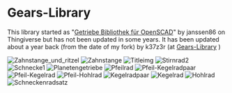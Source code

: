# Gears-Library
This library started as "[Getriebe Bibliothek für OpenSCAD](https://www.thingiverse.com/thing:1604369)" by janssen86 on Thingiverse but has not been updated in some years.
It has been updated about a year back (from the date of my fork) by k37z3r (at [Gears-Library](https://github.com/k37z3r/Gears-Library) )

![Zahnstange_und_ritzel](https://github.com/k37z3r/Gears-Library/assets/105192630/d2899f6c-59c1-44bc-9a70-1c09489d1202)
![Zahnstange](https://github.com/k37z3r/Gears-Library/assets/105192630/5289196e-bc8d-4c8f-b805-0c4448d5542a)
![Titleimg](https://github.com/k37z3r/Gears-Library/assets/105192630/4cfd6d84-37db-482e-970a-34d9689dca75)
![Stirnrad2](https://github.com/k37z3r/Gears-Library/assets/105192630/603d61a0-9855-46fd-8060-d0576b7ad606)
![Schnecke1](https://github.com/k37z3r/Gears-Library/assets/105192630/d0593e85-1768-4365-b4ea-43e8637fd881)
![Planetengetriebe](https://github.com/k37z3r/Gears-Library/assets/105192630/a63f7e01-f9c8-4c52-89cd-5655b7ee908f)
![Pfeilrad](https://github.com/k37z3r/Gears-Library/assets/105192630/63443104-a93a-4a46-a624-67fd32729ed0)
![Pfeil-Kegelradpaar](https://github.com/k37z3r/Gears-Library/assets/105192630/006997a4-08b1-4c8d-b223-caae3d562d95)
![Pfeil-Kegelrad](https://github.com/k37z3r/Gears-Library/assets/105192630/2b7769a4-9ecc-4ec3-ab70-211d7a23e6c5)
![Pfeil-Hohlrad](https://github.com/k37z3r/Gears-Library/assets/105192630/795a82a0-5c33-4f9d-9287-27d078e89e62)
![Kegelradpaar](https://github.com/k37z3r/Gears-Library/assets/105192630/0523e401-4d87-46f5-a7ab-651168fcd424)
![Kegelrad](https://github.com/k37z3r/Gears-Library/assets/105192630/852e69f1-67ad-460d-89c5-ba79ff444150)
![Hohlrad](https://github.com/k37z3r/Gears-Library/assets/105192630/fc1045d3-34b2-42a3-9ba9-9f3667f92d20)
![Schneckenradsatz](https://github.com/k37z3r/Gears-Library/assets/105192630/2dd9158b-f78d-4718-961c-1aa869be52bb)
